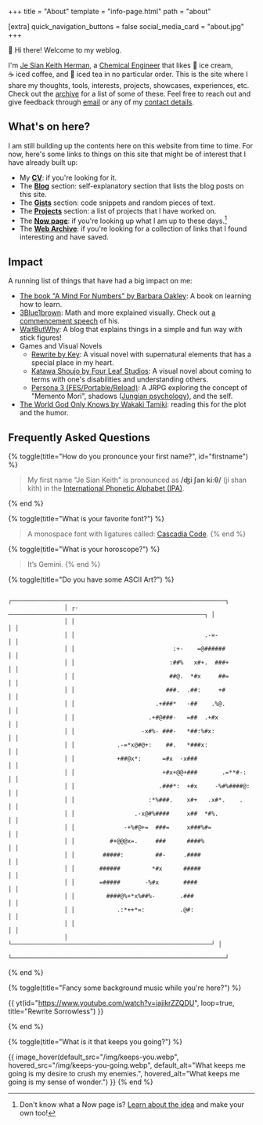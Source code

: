 +++
title = "About"
template = "info-page.html"
path = "about"

[extra]
quick_navigation_buttons = false
social_media_card = "about.jpg"
+++

👋 Hi there! Welcome to my weblog.

I'm [Je Sian Keith Herman](#firstname), a [Chemical&nbsp;Engineer](https://www.icheme.org/education/whynotchemeng/) that likes 🍨&nbsp;ice&nbsp;cream, ☕&nbsp;iced&nbsp;coffee, and 🍹&nbsp;iced&nbsp;tea in no particular order. This is the site where I share my thoughts, tools, interests, projects, showcases, experiences, etc. Check out the [archive](@/archive/_index.md) for a list of some of these. Feel free to reach out and give feedback through [email](#email-link) or any of my [contact details](#socials).

## What's on here?

I am still building up the contents here on this website from time to time. For now, here's some links to things on this site that might be of interest that I have already built up:

- My [**CV**](https://go.jskherman.com/cv): if you're looking for it.
- The [**Blog**](@/blog/_index.md) section: self-explanatory section that lists the blog posts on this site.
- The [**Gists**](@/gists/_index.md) section: code snippets and random pieces of text.
- The [**Projects**](@/projects/_index.md) section: a list of projects that I have worked on.
- The [**Now page**](@/pages/now/index.md): if you're looking up what I am up to these days.[^1]
- The [**Web Archive**](https://webclips.jskherman.com): if you're looking for a collection of links that I found interesting and have saved.

## Impact

A running list of things that have had a big impact on me:

- [The book "A Mind For Numbers" by Barbara Oakley](https://barbaraoakley.com/books/a-mind-for-numbers/): A book on learning how to learn.
- [3Blue1brown](https://www.youtube.com/@3blue1brown): Math and more explained visually. Check out [a commencement speech](https://www.youtube.com/watch?v=W3I3kAg2J7w&t=45s) of his.
- [WaitButWhy](https://waitbutwhy.com): A blog that explains things in a simple and fun way with stick figures!
- Games and Visual Novels
    - [Rewrite by Key](https://vndb.org/v751): A visual novel with supernatural elements that has a special place in my heart.
    - [Katawa Shoujo by Four Leaf Studios](https://vndb.org/v945): A visual novel about coming to terms with one's disabilities and understanding others.
    <!-- - [If My Heart Had Wings by Pulltop](https://vndb.org/v9093): The visual novel that got me started on the genre. -->
    - [Persona 3 (FES/Portable/Reload)](https://www.wikiwand.com/en/Persona_3): A JRPG exploring the concept of "Memento Mori", shadows ([Jungian psychology](https://www.wikiwand.com/en/Shadow_(psychology))), and the self.
- [The World God Only Knows by Wakaki Tamiki](https://myanimelist.net/manga/7519/Kami_nomi_zo_Shiru_Sekai): reading this for the plot and the humor.

## Frequently Asked Questions

{% toggle(title="How do you pronounce your first name?", id="firstname") %}

> My first name "Je Sian Keith" is pronounced as **/ʤi ʃan kiːθ/** (ji shan kith) in the [International Phonetic Alphabet (IPA)](https://www.wikiwand.com/en/International_Phonetic_Alphabet).

{% end %}

{% toggle(title="What is your favorite font?") %}

> A monospace font with ligatures called: [Cascadia Code](https://github.com/microsoft/cascadia-code).
{% end %}

{% toggle(title="What is your horoscope?") %}

> It’s Gemini.
{% end %}

{% toggle(title="Do you have some ASCII Art?") %}

```
                ┌─────────────────────────────────────────────────────────────┐
                │ ┌-────────────────────────────────────────────────────────┐ │
                │ │                                                         │ │
                │ │                                     .-=-                │ │
                │ │                            :+-    =@######              │ │
                │ │                           :##%   x#+.  ###+             │ │
                │ │                           ##@.  *#x     ##=             │ │
                │ │                          ###.  .##:     +#              │ │
                │ │                       .+###*   -##    .%@.              │ │
                │ │                     .+#@###-   =##  .+#x                │ │
                │ │                   -x#%- ###-   *##:%#x:                 │ │
                │ │            .-=*x@#@+:    ##.   *###x:                   │ │
                │ │            +##@x*:      =#x  -x###                      │ │
                │ │                         +#x+@@+###       .=**#-:        │ │
                │ │                        .###*:  +#x     -%#%####@:       │ │
                │ │                     :*%###.    x#+   .x#*.    .         │ │
                │ │                 .-x@#%####     x##  *#%.                │ │
                │ │              -+%#@+=  ###=     x###%#=                  │ │
                │ │          #+@@@x=.     ###      ####%                    │ │
                │ │        #####:         ##-     .####                     │ │
                │ │       ######         *#x      #####                     │ │
                │ │       =#####       -%#x       ####                      │ │
                │ │         ####@%+*x%##%-       .###                       │ │
                │ │            .:*++*=:          .@#:                       │ │
                │ │                                                         │ │
                │ └─────────────────────────────────────────────────────────┘ │
                └─────────────────────────────────────────────────────────────┘
```
{% end %}

{% toggle(title="Fancy some background music while you're here?") %}

<!--- {# invidious(id="RQ6qzxW5Gj8", loop=true, audio=true, classic=true, title="Rewrite Sorrowless") #} --->
<!-- {# yt(id="RQ6qzxW5Gj8", loop=true, title="Rewrite Sorrowless") #} -->

{{ yt(id="https://www.youtube.com/watch?v=iajikrZZQDU", loop=true, title="Rewrite Sorrowless") }}

{% end %}

{% toggle(title="What is it that keeps you going?") %}

{{ image_hover(default_src="/img/keeps-you.webp", hovered_src="/img/keeps-you-going.webp", default_alt="What keeps me going is my desire to crush my enemies.", hovered_alt="What keeps me going is my sense of wonder.") }}
{% end %}


[^1]: Don't know what a Now page is? [Learn about the idea](http://nownownow.com/about) and make your own too!

<!-- [^2]: I use [Obsidian](https://obsidian.md) for my notes! I  It's a great tool for personal knowledge management and note-taking. If you also use it, let's connect! I would love to share notes and ideas with you. -->
